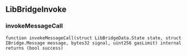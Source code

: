 ## LibBridgeInvoke

### invokeMessageCall

```solidity
function invokeMessageCall(struct LibBridgeData.State state, struct IBridge.Message message, bytes32 signal, uint256 gasLimit) internal returns (bool success)
```
